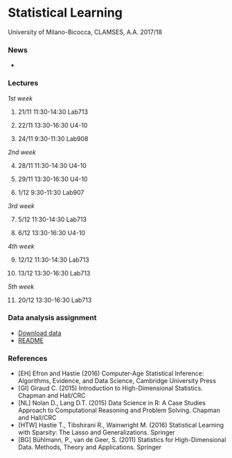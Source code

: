 # Statistical Learning 

University of Milano-Bicocca, CLAMSES, A.A. 2017/18

### News

* 

### Lectures

*1st week*

1. 21/11 11:30-14:30 Lab713 

2. 22/11 13:30-16:30 U4-10  

3. 24/11 9:30-11:30 Lab908     

*2nd week*

4. 28/11 11:30-14:30 U4-10

5. 29/11 13:30-16:30 U4-10

6. 1/12 9:30-11:30 Lab907

*3rd week*

7. 5/12 11:30-14:30 Lab713

8. 6/12 13:30-16:30 U4-10

*4th week*

9. 12/12 11:30-14:30 Lab713

10. 13/12 13:30-16:30 Lab713

*5th week*

11. 20/12 13:30-16:30 Lab713

### Data analysis assignment

  + [Download data](https://osf.io/47tnc/)
  + [README](https://github.com/aldosolari/SL/tree/master/DAA)


### References

  + [EH] Efron and Hastie (2016) Computer-Age Statistical Inference: Algorithms, Evidence, and Data Science, Cambridge University Press
  + [GI] Giraud C. (2015) Introduction to High-Dimensional Statistics. Chapman and Hall/CRC
  + [NL] Nolan D., Lang D.T. (2015) Data Science in R: A Case Studies Approach to Computational Reasoning and Problem Solving. Chapman and Hall/CRC
  + [HTW] Hastie T., Tibshirani R., Wainwright M. (2016) Statistical Learning with Sparsity: The Lasso and Generalizations. Springer
  + [BG] Bühlmann, P., van de Geer, S. (2011) Statistics for High-Dimensional Data. Methods, Theory and Applications. Springer
